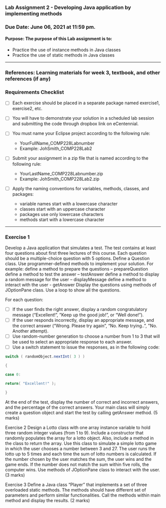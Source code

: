 ### Lab Assignment 2 - Developing Java application by implementing methods
### Due Date: June 06, 2021 at 11:59 pm.

#### Purpose: The purpose of this Lab assignment is to:
* Practice the use of instance methods in Java classes
* Practice the use of static methods in Java classes

---

### References: Learning materials for week 3, textbook, and other references (if any)
### Requirements Checklist
- [ ] Each exercise should be placed in a separate package named exercise1, exercise2, etc.

- [ ] You will have to demonstrate your solution in a scheduled lab session and submitting the code through dropbox link on eCentennial.

- [ ] You must name your Eclipse project according to the following rule:
  * YourFullName_COMP228Labnumber
  *  Example: JohSmith_COMP228Lab2
    
- [ ] Submit your assignment in a zip file that is named according to the following rule:
    * YourLastName_COMP228Labnumber.zip
    * Example: JohSmith_COMP228Lab2.zip

- [ ] Apply the naming conventions for variables, methods, classes, and packages:
    * variable names start with a lowercase character
    * classes start with an uppercase character
    * packages use only lowercase characters
    * methods start with a lowercase character

---

### Exercise 1
Develop a Java application that simulates a test. 
The test contains at least four questions about first three lectures of this course. 
Each question should be a multiple-choice question with 5 options.
Define a Question class. Use programmer-defined methods to implement your solution. For example:
define a method to prepare the questions – prepareQuestion
define a method to test the answer – testAnswer
define a method to display a random message for the user – displayMessage
define a method to interact with the user - getAnswer
Display the questions using methods of JOptionPane class. Use a loop to show all the questions.

For each question:

- [ ] If the user finds the right answer, display a random congratulatory message (“Excellent!”, ”Keep up the good job!”, or “Well done!”).
- [ ] If the user responds incorrectly, display an appropriate message, and the correct answer (“Wrong. Please try again”, “No. Keep trying..”, "No. Another attempt).
- [ ] Use random-number generation to choose a number from 1 to 3 that will be used to select an appropriate response to each answer.
- [ ] Use a switch statement to issue the responses, as in the following code:

``` java
switch ( randomObject.nextInt( 3 ) )

{

case 0:

return( "Excellent!" );

}
```

At the end of the test, display the number of correct and incorrect answers, and the percentage of the correct answers.
Your main class will simply create a question object and start the test by calling getAnswer method. (5 marks)

Exercise 2
Design a Lotto class with one array instance variable to hold three random integer values (from 1 to 9). 
Include a constructor that randomly populates the array for a lotto object. Also, include a method in the class to return the array.
Use this class to simulate a simple lotto game in which the user chooses a number between 3 and 27. 
The user runs the lotto up to 5 times and each time the sum of lotto numbers is calculated. 
If the number chosen by the user matches the sum, the user wins and the game ends. 
If the number does not match the sum within five rolls, the computer wins.
Use methods of JOptionPane class to interact with the user. (3 marks)

Exercise 3
Define a Java class “Player” that implements a set of three overloaded static methods. 
The methods should have different set of parameters and perform similar functionalities. 
Call the methods within main method and display the results. (2 marks)  